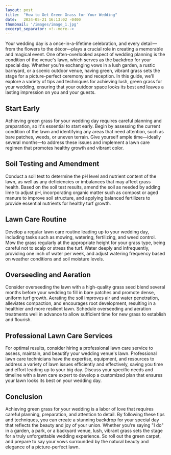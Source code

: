 ```yaml
---
layout: post
title:  "How to Get Green Grass for Your Wedding"
date:   2024-05-21 16:13:02 -0400
thumbnail: '/images/image_1.jpg'
excerpt_separator: <!--more-->
---
```

Your wedding day is a once-in-a-lifetime celebration, and every detail—from the flowers to the décor—plays a crucial role in creating a memorable and magical event. <!--more-->One often-overlooked aspect of wedding planning is the condition of the venue's lawn, which serves as the backdrop for your special day. Whether you're exchanging vows in a lush garden, a rustic barnyard, or a scenic outdoor venue, having green, vibrant grass sets the stage for a picture-perfect ceremony and reception. In this guide, we'll explore a variety of tips and techniques for achieving lush, green grass for your wedding, ensuring that your outdoor space looks its best and leaves a lasting impression on you and your guests.

## Start Early
Achieving green grass for your wedding day requires careful planning and preparation, so it's essential to start early. Begin by assessing the current condition of the lawn and identifying any areas that need attention, such as bare patches, weeds, or uneven terrain. Give yourself ample time—ideally several months—to address these issues and implement a lawn care regimen that promotes healthy growth and vibrant color.

## Soil Testing and Amendment
Conduct a soil test to determine the pH level and nutrient content of the lawn, as well as any deficiencies or imbalances that may affect grass health. Based on the soil test results, amend the soil as needed by adding lime to adjust pH, incorporating organic matter such as compost or aged manure to improve soil structure, and applying balanced fertilizers to provide essential nutrients for healthy turf growth.

## Lawn Care Routine
Develop a regular lawn care routine leading up to your wedding day, including tasks such as mowing, watering, fertilizing, and weed control. Mow the grass regularly at the appropriate height for your grass type, being careful not to scalp or stress the turf. Water deeply and infrequently, providing one inch of water per week, and adjust watering frequency based on weather conditions and soil moisture levels.

## Overseeding and Aeration
Consider overseeding the lawn with a high-quality grass seed blend several months before your wedding to fill in bare patches and promote dense, uniform turf growth. Aerating the soil improves air and water penetration, alleviates compaction, and encourages root development, resulting in a healthier and more resilient lawn. Schedule overseeding and aeration treatments well in advance to allow sufficient time for new grass to establish and flourish.

## Professional Lawn Care Services
For optimal results, consider hiring a professional lawn care service to assess, maintain, and beautify your wedding venue's lawn. Professional lawn care technicians have the expertise, equipment, and resources to address a variety of lawn issues efficiently and effectively, saving you time and effort leading up to your big day. Discuss your specific needs and timeline with a lawn care expert to develop a customized plan that ensures your lawn looks its best on your wedding day.

## Conclusion
Achieving green grass for your wedding is a labor of love that requires careful planning, preparation, and attention to detail. By following these tips and techniques, you can create a stunning backdrop for your special day that reflects the beauty and joy of your union. Whether you're saying "I do" in a garden, a park, or a backyard venue, lush, vibrant grass sets the stage for a truly unforgettable wedding experience. So roll out the green carpet, and prepare to say your vows surrounded by the natural beauty and elegance of a picture-perfect lawn.
